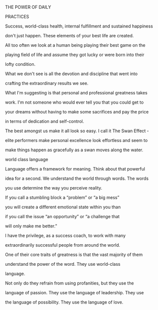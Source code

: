 
THE POWER OF DAILY</p>
                      <p data-p-id="164369494d884aa3dfa4b91a6e130788">PRACTICES</p>
                      <p data-p-id="01a1cccbd89ae6e9324e207705f2010c">Success, world-class health, internal fulfillment and sustained happiness</p>
                      <p data-p-id="726d622e118176114c9ba06330364f23">don&apos;t just happen. These elements of your best life are created.</p>
                      <p data-p-id="dac9ab68df278dd6aa4c5dc4414d84c8">All too often we look at a human being playing their best game on the</p>
                      <p data-p-id="19d5128c659cc2c125ce064503089fe0">playing field of life and assume they got lucky or were born into their</p>
                      <p data-p-id="3862bed447c1866105ed95bfd39ccef0">lofty condition.</p>
                      <p data-p-id="8cd6f3245b18ca33a99281026dfc900c">What we don&apos;t see is all the devotion and discipline that went into</p>
                      <p data-p-id="17c9fc7a127bd5ff12e74393562f6801">crafting the extraordinary results we see.</p>
                      <p data-p-id="4fc5dbe26ee900b54e720f4c1242277c">What I&apos;m suggesting is that personal and professional greatness takes</p>
                      <p data-p-id="43b6a4a31ed57bf76889018fae69cd98">work. I&apos;m not someone who would ever tell you that you could get to</p>
                      <p data-p-id="bb1790697cfa87b63f7c72002fac5931">your dreams without having to make some sacrifices and pay the price</p>
                      <p data-p-id="aaafb12ce4d4149c23457dfda649e1dc">in terms of dedication and self-control.</p>
                      <p data-p-id="9325c8a417d21f8702ff27ee5c37bb87">The best amongst us make it all look so easy. I call it The Swan Effect -</p>
                      <p data-p-id="0c99c6a06f212f3fd7222be39fc981f3">elite performers make personal excellence look effortless and seem to</p>
                      <p data-p-id="d41d8cd98f00b204e9800998ecf8427e"></p>
                      <p data-p-id="7d10c804947318f18e95e704630d757b">make things happen as gracefully as a swan moves along the water.</p></pre>



world class language</strong></p>
                      <p data-p-id="14d013e51c8151a5177dbe6c5b7c20e1">Language offers a framework for meaning. Think about that powerful</p>
                      <p data-p-id="93aa9032dd50879e8fb8ded34cb50981">idea for a second. We understand the world through words. The words</p>
                      <p data-p-id="97790ea9f8821cf80c9c254d304b9a4a">you use determine the way you perceive reality.</p>
                      <p data-p-id="ad9ae2f0a94b7d3e656d1499b3a085b1">If you call a stumbling block a &#x201C;problem&#x201D; or &#x201C;a big mess&#x201D;</p>
                      <p data-p-id="c8f859066a4b3fe3bc9790b8aba1e098">you will create a different emotional state within you than</p>
                      <p data-p-id="00241d936b887105656c2c0f430c2ab1">if you call the issue &#x201C;an opportunity&#x201D; or &#x201C;a challenge that</p>
                      <p data-p-id="c83b5b151ad91eb15f2ed4d05d59e2fa">will only make me better.&#x201D;</p>
                      <p data-p-id="440084a6c2af21b4da41f751c199f97a">I have the privilege, as a success coach, to work with many</p>
                      <p data-p-id="071569f268db943e9952dfbe4c2a78cf">extraordinarily successful people from around the world.</p>
                      <p data-p-id="7c1dd0773a5524dd03e2fd7555091f86">One of their core traits of greatness is that the vast majority of them</p>
                      <p data-p-id="b83b088058bc72d1bab4c4794b9ed342">understand the power of the word. They use world-class</p>
                      <p data-p-id="36da2e365ab08a16af83c34956c54ba5">language.</p>
                      <p data-p-id="00441c19d13d2cb10557418bcabba958">Not only do they refrain from using profanities, but they use the</p>
                      <p data-p-id="439e90f7a15fada7e106ebf420f7ca9d">language of passion. They use the language of leadership. They use</p>
                      <p data-p-id="d41d8cd98f00b204e9800998ecf8427e"></p>
                      <p data-p-id="06ad49caddba6a28f9102247ea0b383b">the language of possibility. They use the language of love.</p></pre>
</div>
